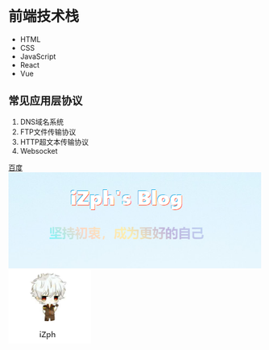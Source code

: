 # 前端技术栈
- HTML
- CSS
- JavaScript
- React
- Vue

## 常见应用层协议
1. DNS域名系统
2. FTP文件传输协议
3. HTTP超文本传输协议
4. Websocket

[百度](https://www.baidu.com)
![图片](public/testimages.png)
![图片](public/testlogo.png)
